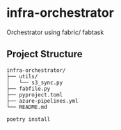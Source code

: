 # infra-orchestrator
Orchestrator using fabric/ fabtask



## Project Structure

```
infra-orchestrator/
├── utils/
│   └── s3_sync.py
├── fabfile.py
├── pyproject.toml
├── azure-pipelines.yml
└── README.md

```

```
poetry install
```










